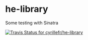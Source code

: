 # he-library

Some testing with Sinatra

<a href="https://travis-ci.com/cyrillefr/he-library">
  <img src="https://travis-ci.com/cyrillefr/he-library.svg?branch=main" alt="Travis Status for cyrillefr/he-library">
</a>
